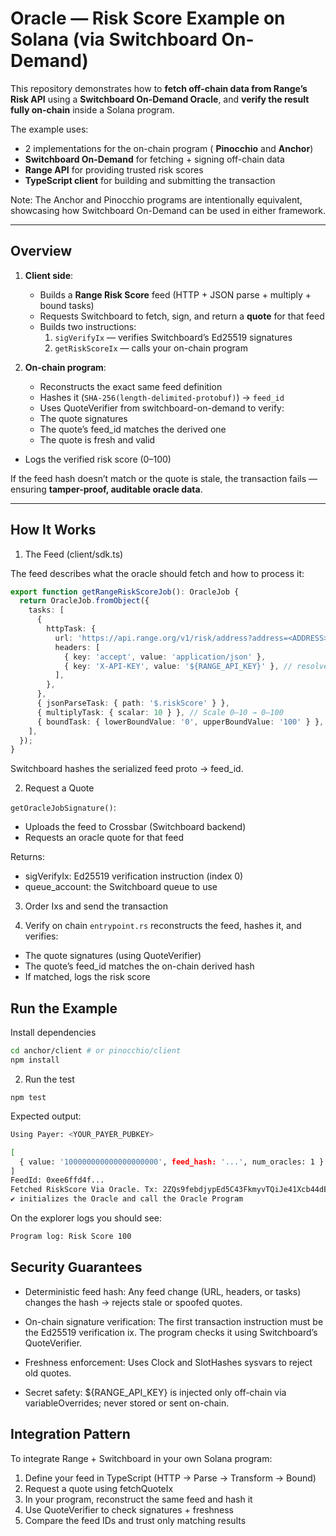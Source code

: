 # Oracle — Risk Score Example on Solana (via Switchboard On-Demand)

This repository demonstrates how to **fetch off-chain data from Range’s Risk
API** using a **Switchboard On-Demand Oracle**, and **verify the result fully
on-chain** inside a Solana program.

The example uses:

- 2 implementations for the on-chain program ( **Pinocchio** and **Anchor**)
- **Switchboard On-Demand** for fetching + signing off-chain data
- **Range API** for providing trusted risk scores
- **TypeScript client** for building and submitting the transaction

Note: The Anchor and Pinocchio programs are intentionally equivalent, showcasing
how Switchboard On-Demand can be used in either framework.

---

## Overview

1. **Client side**:

   - Builds a **Range Risk Score** feed (HTTP + JSON parse + multiply + bound
     tasks)
   - Requests Switchboard to fetch, sign, and return a **quote** for that feed
   - Builds two instructions:
     1. `sigVerifyIx` — verifies Switchboard’s Ed25519 signatures
     2. `getRiskScoreIx` — calls your on-chain program

2. **On-chain program**:
   - Reconstructs the exact same feed definition
   - Hashes it (`SHA-256(length-delimited-protobuf)`) -> `feed_id`
   - Uses QuoteVerifier from switchboard-on-demand to verify:
   - The quote signatures
   - The quote’s feed_id matches the derived one
   - The quote is fresh and valid

- Logs the verified risk score (0–100)

If the feed hash doesn’t match or the quote is stale, the transaction fails —
ensuring **tamper-proof, auditable oracle data**.

---

## How It Works

1. The Feed (client/sdk.ts)

The feed describes what the oracle should fetch and how to process it:

```ts
export function getRangeRiskScoreJob(): OracleJob {
  return OracleJob.fromObject({
    tasks: [
      {
        httpTask: {
          url: 'https://api.range.org/v1/risk/address?address=<ADDRESS>&network=solana',
          headers: [
            { key: 'accept', value: 'application/json' },
            { key: 'X-API-KEY', value: '${RANGE_API_KEY}' }, // resolved off-chain
          ],
        },
      },
      { jsonParseTask: { path: '$.riskScore' } },
      { multiplyTask: { scalar: 10 } }, // Scale 0–10 → 0–100
      { boundTask: { lowerBoundValue: '0', upperBoundValue: '100' } },
    ],
  });
}
```

Switchboard hashes the serialized feed proto → feed_id.

2. Request a Quote

`getOracleJobSignature()`:

- Uploads the feed to Crossbar (Switchboard backend)
- Requests an oracle quote for that feed

Returns:

- sigVerifyIx: Ed25519 verification instruction (index 0)
- queue_account: the Switchboard queue to use

3. Order Ixs and send the transaction

4. Verify on chain `entrypoint.rs` reconstructs the feed, hashes it, and
   verifies:

- The quote signatures (using QuoteVerifier)
- The quote’s feed_id matches the on-chain derived hash
- If matched, logs the risk score

## Run the Example

Install dependencies

```bash
cd anchor/client # or pinocchio/client
npm install
```

2. Run the test

```
npm test
```

Expected output:

```bash
Using Payer: <YOUR_PAYER_PUBKEY>

[
  { value: '100000000000000000000', feed_hash: '...', num_oracles: 1 }
]
FeedId: 0xee6ffd4f...
Fetched RiskScore Via Oracle. Tx: 2ZQs9febdjypEd5C43FkmyvTQiJe41Xcb44dBzx9DsQ1X9sSvniS76c6Tft8QiM2kf5jEbN6sgyCcN5ZZqEhuqC8
✔ initializes the Oracle and call the Oracle Program
```

On the explorer logs you should see:

```bash
Program log: Risk Score 100
```

## Security Guarantees

- Deterministic feed hash: Any feed change (URL, headers, or tasks) changes the
  hash → rejects stale or spoofed quotes.

- On-chain signature verification: The first transaction instruction must be the
  Ed25519 verification ix. The program checks it using Switchboard’s
  QuoteVerifier.

- Freshness enforcement: Uses Clock and SlotHashes sysvars to reject old quotes.

- Secret safety: ${RANGE_API_KEY} is injected only off-chain via
  variableOverrides; never stored or sent on-chain.

## Integration Pattern

To integrate Range + Switchboard in your own Solana program:

1. Define your feed in TypeScript (HTTP → Parse → Transform → Bound)
2. Request a quote using fetchQuoteIx
3. In your program, reconstruct the same feed and hash it
4. Use QuoteVerifier to check signatures + freshness
5. Compare the feed IDs and trust only matching results
